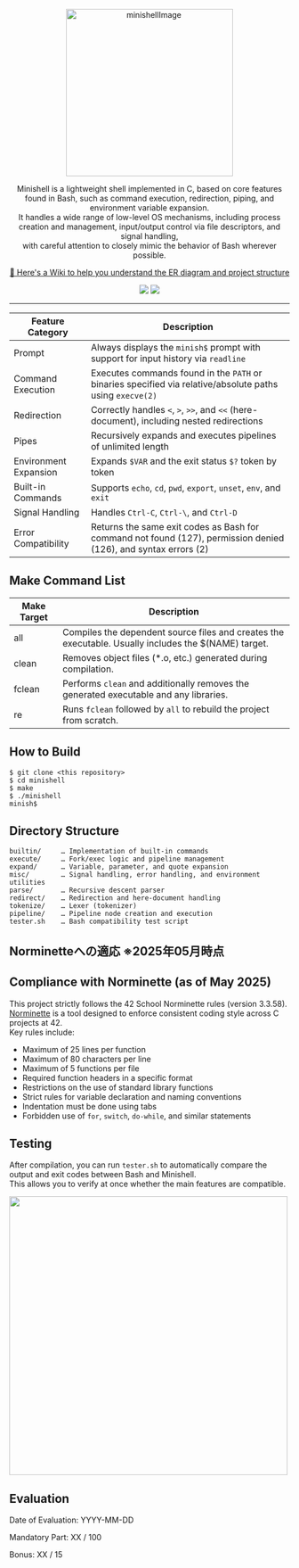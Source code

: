 <!-- English | [日本](./README.md) | [French](./README_fr.md)-->

<p align="center">
  <picture>
    <img height="300" alt="minishellImage" src="https://github.com/user-attachments/assets/96aab2ee-f9e3-4db8-ac33-61ad4aed5ad8">
  </picture>
</p>

<p align="center">
Minishell is a lightweight shell implemented in C, based on core features found in Bash, such as command execution, redirection, piping, and environment variable expansion.<br>
It handles a wide range of low-level OS mechanisms, including process creation and management, input/output control via file descriptors, and signal handling,<br>
with careful attention to closely mimic the behavior of Bash wherever possible.
</p>

<p align="center">
  <a href="https://github.com/liqsuq/42-minishell/wiki">🐚 Here's a Wiki to help you understand the ER diagram and project structure</a>
</p>

<p align="center">
  <img src="https://img.shields.io/badge/-C-213a70.svg?logo=C&style=flat">
  <img src="https://img.shields.io/badge/-Linux-ea5520.svg?logo=linux&style=flat">
</p>

<hr>

| Feature Category     | Description |
|----------------------|-------------|
| Prompt               | Always displays the `minish$` prompt with support for input history via `readline`          |
| Command Execution    | Executes commands found in the `PATH` or binaries specified via relative/absolute paths using `execve(2)` |
| Redirection          | Correctly handles `<`, `>`, `>>`, and `<<` (here-document), including nested redirections    |
| Pipes                | Recursively expands and executes pipelines of unlimited length                               |
| Environment Expansion| Expands `$VAR` and the exit status `$?` token by token                                       |
| Built-in Commands    | Supports `echo`, `cd`, `pwd`, `export`, `unset`, `env`, and `exit`                           |
| Signal Handling      | Handles `Ctrl-C`, `Ctrl-\`, and `Ctrl-D`                                                     |
| Error Compatibility  | Returns the same exit codes as Bash for command not found (127), permission denied (126), and syntax errors (2) |


## Make Command List
| Make Target | Description                                                                                     |
|-------------|-------------------------------------------------------------------------------------------------|
| all         | Compiles the dependent source files and creates the executable. Usually includes the $(NAME) target. |
| clean       | Removes object files (*.o, etc.) generated during compilation.                                  |
| fclean      | Performs `clean` and additionally removes the generated executable and any libraries.           |
| re          | Runs `fclean` followed by `all` to rebuild the project from scratch.                            |



## How to Build
```
$ git clone <this repository>
$ cd minishell
$ make
$ ./minishell
minish$
```
## Directory Structure
```
builtin/     … Implementation of built-in commands  
execute/     … Fork/exec logic and pipeline management  
expand/      … Variable, parameter, and quote expansion  
misc/        … Signal handling, error handling, and environment utilities  
parse/       … Recursive descent parser  
redirect/    … Redirection and here-document handling  
tokenize/    … Lexer (tokenizer)  
pipeline/    … Pipeline node creation and execution  
tester.sh    … Bash compatibility test script  
```

## Norminetteへの適応 ※2025年05月時点

## Compliance with Norminette (as of May 2025)

This project strictly follows the 42 School Norminette rules (version 3.3.58).  
[Norminette](https://github.com/42School/norminette) is a tool designed to enforce consistent coding style across C projects at 42.  
Key rules include:

- Maximum of 25 lines per function  
- Maximum of 80 characters per line  
- Maximum of 5 functions per file  
- Required function headers in a specific format  
- Restrictions on the use of standard library functions  
- Strict rules for variable declaration and naming conventions  
- Indentation must be done using tabs  
- Forbidden use of `for`, `switch`, `do-while`, and similar statements  

  
## Testing
After compilation, you can run `tester.sh` to automatically compare the output and exit codes between Bash and Minishell.  
This allows you to verify at once whether the main features are compatible.
<p align="left">
  <img src="https://github.com/user-attachments/assets/acb01f2c-5a10-4465-86d0-332571e75438" height="500">
</p>

## Evaluation

Date of Evaluation: YYYY-MM-DD

Mandatory Part: XX / 100

Bonus: XX / 15
